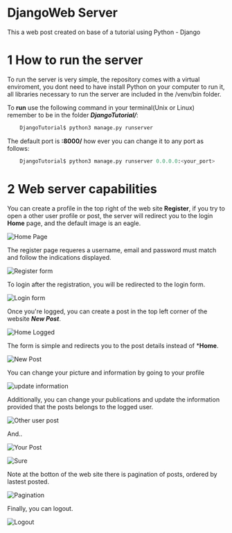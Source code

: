 # DjangoWeb Server
This a web post created on base of a tutorial using Python - Django


# 1 How to run the server


To run the server is very simple, the repository comes with a virtual enviroment, you dont need to have install Python on your computer to run it, all libraries necessary to run the server are included in the /venv/bin folder.

To **run** use the following command in your terminal(Unix or Linux) remember to be in the folder ***DjangoTutorial/***: 

```python
    DjangoTutorial$ python3 manage.py runserver
```

The default port is **:8000/** how ever you can change it to any port as follows:

```python
    DjangoTutorial$ python3 manage.py runserver 0.0.0.0:<your_port>
```

# 2 Web server capabilities

You can create a profile in the top right of the web site **Register**, if you try to open a other user profile or post, the server will redirect you to the login **Home** page, and the default image is an eagle.


![Home Page](https://raw.githubusercontent.com/terselich/DjangoTutorial/master/media/nologged_user.png)


The register page requeres a username, email and password must match and follow the indications displayed.

![Register form](https://github.com/terselich/DjangoTutorial/blob/master/media/register.png?raw=true)


To login after the registration, you will be redirected to the login form.

![Login form](https://github.com/terselich/DjangoTutorial/blob/master/media/login.png?raw=true)


Once you're logged, you can create a post in the top left corner of the website ***New Post***.

![Home Logged](https://github.com/terselich/DjangoTutorial/blob/master/media/loggedUser.png)


The form is simple and redirects you to the post details instead of ***Home**.


![New Post](https://github.com/terselich/DjangoTutorial/blob/master/media/new%20post.png?raw=true)


You can change your picture and information by going to your profile


![update information](https://github.com/terselich/DjangoTutorial/blob/master/media/profile.png?raw=true)


Additionally, you can change your publications and update the information provided that the posts belongs to the logged user.

![Other user post](https://github.com/terselich/DjangoTutorial/blob/master/media/post_other_user.png?raw=true)

And..

![Your Post](https://github.com/terselich/DjangoTutorial/blob/master/media/post_modify.png?raw=true)

![Sure](https://github.com/terselich/DjangoTutorial/blob/master/media/Are_you_sure.png?raw=true)


Note at the botton of the web site there is pagination of posts, ordered by lastest posted.

![Pagination](https://github.com/terselich/DjangoTutorial/blob/master/media/pagination.png?raw=true)


Finally, you can logout.

![Logout](https://github.com/terselich/DjangoTutorial/blob/master/media/user_logged_out.png?raw=true)
